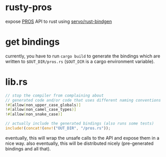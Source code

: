 # rusty-pros
expose [PROS](https://github.com/purduesigbots/pros) API to rust using [servo/rust-bindgen](https://github.com/servo/rust-bindgen)

# get bindings
currently, you have to run `cargo build` to generate the bindings which are written to `$OUT_DIR/pros.rs` (`$OUT_DIR` is a cargo environment variable).

# lib.rs
```rust
// stop the compiler from complaining about
// generated code and/or code that uses different naming conventions
!#[allow(non_upper_case_globals)]
!#[allow(non_camel_case_types)]
!#[allow(non_snake_case)]

// actually include the generated bindings (also runs some tests)
include!(concat!(env!("OUT_DIR", "/pros.rs"));
```
eventually, this will wrap the unsafe calls to the API and expose them in a nice way. also eventually, this will be distributed nicely (pre-generated bindings and all that).
